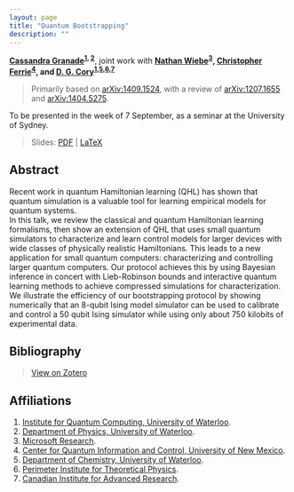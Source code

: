 ```yaml
---
layout: page
title: "Quantum Bootstrapping"
description: ""
---
```


**[Cassandra Granade](/)<sup>[1](#affil-iqc), [2](#affil-uwphys)</sup>**,
joint work with
**[Nathan Wiebe](http://research.microsoft.com/en-us/people/nawiebe/)<sup>[3](#affil-msr)</sup>,
[Christopher Ferrie](http://csferrie.com/)<sup>[4](#affil-cquic)</sup>, and
[D. G. Cory](http://iqc.uwaterloo.ca/iqc-directory/dcory/)<sup>[1](#affil-iqc),[5](#affil-uwchem),[6](#affil-pi),[7](#affil-cifar)</sup>**

 > Primarily based on [arXiv:1409.1524](https://scirate.com/arxiv/1409.1524), with a review of [arXiv:1207.1655](https://scirate.com/arxiv/1207.1655) and [arXiv:1404.5275](../../arb/).
 
To be presented in the week of 7 September, as a seminar at the University of Sydney.

 > Slides: [PDF](slides.pdf) | [LaTeX](slides.tex)

## Abstract ##

Recent work in quantum Hamiltonian learning (QHL) has shown that quantum simulation is a valuable tool for learning empirical models for quantum systems.  
In this talk, we review the classical and quantum Hamiltonian learning formalisms, then show an extension of QHL that uses small quantum simulators to characterize and learn control models for larger devices with wide classes of physically realistic Hamiltonians.
This leads to a new application for small quantum computers: characterizing and controlling larger quantum computers.
Our protocol achieves this by using Bayesian inference in concert with Lieb-Robinson bounds and interactive quantum learning methods to achieve compressed simulations for characterization.
We illustrate the efficiency of our bootstrapping protocol by showing numerically that an 8-qubit Ising model simulator can be used to calibrate and control a 50 qubit Ising simulator while using only about 750 kilobits of experimental data.

## Bibliography ##

 > [View on Zotero](https://www.zotero.org/cgranade/items/collectionKey/8Q8XCFST)

## Affiliations ##


1. <a id="affil-iqc"></a>[Institute for Quantum Computing, University of Waterloo](http://iqc.uwaterloo.ca).
2. <a id="affil-uwphys"></a>[Department of Physics, University of Waterloo](https://uwaterloo.ca/physics-astronomy/).
3. <a id="affil-msr"></a>[Microsoft Research](http://research.microsoft.com/en-us/).
4. <a id="affil-cquic"></a>[Center for Quantum Information and Control, University of New Mexico](http://physics.unm.edu/CQuIC/).
5. <a id="affil-uwchem"></a>[Department of Chemistry, University of Waterloo](https://uwaterloo.ca/chemistry/).
6. <a id="affil-pi"></a>[Perimeter Institute for Theoretical Physics](http://www.perimeterinstitute.ca/).
7. <a id="affil-cifar"></a>[Canadian Institute for Advanced Research](http://www.cifar.ca/).
